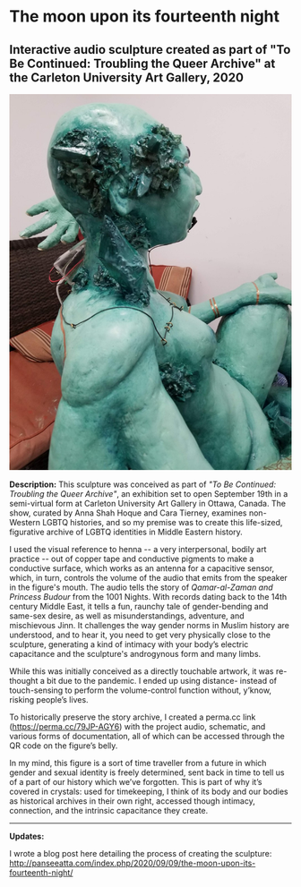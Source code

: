 # The moon upon its fourteenth night
 Interactive audio sculpture created as part of "To Be Continued: Troubling the Queer Archive" at the Carleton University Art Gallery, 2020
----------------------------------------------------------------------

![sculpture image 1](/Project%20documentation_images%20and%20video/20200810_215722.jpg) <!-- .element height="30%" width="30%" -->

**Description:**
 This sculpture was conceived as part of _"To Be Continued: Troubling the Queer Archive"_, an exhibition set to open September 19th in a semi-virtual form at Carleton University Art Gallery in Ottawa, Canada. The show, curated by Anna Shah Hoque and Cara Tierney, examines non-Western LGBTQ histories, and so my premise was to create this life-sized, figurative archive of LGBTQ identities in Middle Eastern history. 

I used the visual reference to henna -- a very interpersonal, bodily art practice -- out of copper tape and conductive pigments to make a conductive surface, which works as an antenna for a capacitive sensor, which, in turn, controls the volume of the audio that emits from the speaker in the figure's mouth. The audio tells the story of _Qamar-al-Zaman and Princess Budour_ from the 1001 Nights. With records dating back to the 14th century Middle East, it tells a fun, raunchy tale of gender-bending and same-sex desire, as well as misunderstandings, adventure, and mischievous Jinn.  It challenges the way gender norms in Muslim history are understood, and to hear it, you need to get very physically close to the sculpture, generating a kind of intimacy with your body’s electric capacitance and the sculpture's androgynous form and many limbs.

While this was initially conceived as a directly touchable artwork, it was re-thought a bit due to the pandemic. I ended up using distance- instead of touch-sensing to perform the volume-control function without, y’know, risking people’s lives.

To historically preserve the story archive, I created a perma.cc link (https://perma.cc/79JP-AGY6) with the project audio, schematic, and various forms of documentation, all of which can be accessed through the QR code on the figure’s belly.

In my mind, this figure is a sort of time traveller from a future in which gender and sexual identity is freely determined, sent back in time to tell us of a part of our history which we’ve forgotten. This is part of why it’s covered in crystals: used for timekeeping, I think of its body and our bodies as historical archives in their own right, accessed though intimacy, connection, and the intrinsic capacitance they create.

-------------------------------------------------------------------------
**Updates:**

I wrote a blog post here detailing the process of creating the sculpture: http://panseeatta.com/index.php/2020/09/09/the-moon-upon-its-fourteenth-night/
